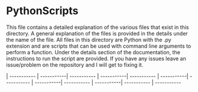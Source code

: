 # PythonScripts

This file contains a detailed explanation of the various files that exist in this directory. A general explanation of the files is provided in the details under the
name of the file. All files in this directory are Python with the .py extension and are scripts that can be used with command line arguments to perform a function.
Under the details section of the documentation, the instructions to run the script are provided. If you have any issues leave an issue/problem on the repository and I
will get to fixing it.

| ----------- | -----------| ----------- | -----------| ----------- | -----------| ----------- | -----------| ----------- | -----------| ----------- | -----------
